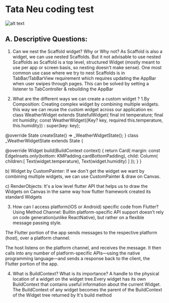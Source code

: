 # Tata Neu coding test

![alt text](https://github.com/[dinesh.masthaiah@gmail.com]/[TataNeuTestRepo]/blob/[master]/device_screen.png?raw=true)


## A. Descriptive Questions:

1. Can we nest the Scaffold widget? Why or Why not?
    As Scaffold is also a widget, we can use nested Scaffolds.
    But it not advisable to use nested Scaffolds as Scaffold is a top level, structured Widget (mostly meant to use per app or screen basis, so nesting doesn't make sense).
    One most common use case where we try to nest Scaffolds is in TabBar/TabBarView requirement
    which requires updating the AppBar when user swipes through pages. This can be solved by setting a listener to TabController
    & rebuilding the AppBar

2. What are the different ways we can create a custom widget ?
 1.By Composition: Creating complex widget by combining multiple widgets. this way we can reuse the custom widget across our application
 ex:
class WeatherWidget extends StatefulWidget{
   final int temperature;
   final int humidity;
     const WeatherWidget({Key? key, required this.temperature, this.humidity}) : super(key: key);

@override
  State<WeatherWidget> createState() => _WeatherWidgetState();
}
class _WeatherWidgetState extends State<WeatherWidget> {

  @override
  Widget build(BuildContext context) {
    return Card(
        margin: const EdgeInsets.only(bottom: KMPadding.cardBottomPadding),
        child: Column(
          children:<Widget>[
          Text(widget.temperature),
          Text(widget.humidity)
          ]
        ));
  }
 }


b) Widget by CustomPainter: If we don't get the widget we want by combining multiple widgets, we can use CustomPainter & draw on Canvas.

c) RenderObjects: It's a low level flutter API that helps us to draw the Widgets on Canvas in the same way how flutter framework created its standard Widgets

3. How can I access platform(iOS or Android) specific code from Flutter?
  Using Method Channel:  Builtin platform-specific API support doesn’t rely on code generation(unlike ReactNative), but rather on a flexible message passing style.

  The Flutter portion of the app sends messages to the respective platform (host), over a platform channel.

  The host listens on the platform channel, and receives the message. It then calls into any number of platform-specific APIs—using the native programming language—and sends a response back to the client, the Flutter portion of the app.

4. What is BuildContext? What is its importance?
A handle to the physical location of a widget on the widget tree.Every widget has its own BuildContext that contains useful information about the current Widget.
The BuildContext of any widget becomes the parent of the BuildContext of the Widget tree returned by It's build method
